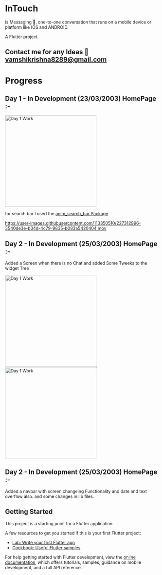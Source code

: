 # InTouch

is Messaging 💬, one-to-one conversation that runs on a mobile device or platform like IOS and ANDROID.

A Flutter project.

## Contact me for any Ideas 📧vamshikrishna8289@gmail.com

# Progress

## Day 1 - In Development (23/03/2003) HomePage :-

<img width="300" alt="Day 1 Work" src="https://user-images.githubusercontent.com/113350510/227312860-6f78dda0-453e-4297-9fe6-fd9c727f8a1e.png">

for search bar I used the <a href="https://pub.dev/packages/anim_search_bar">anim_search_bar Package</a>

https://user-images.githubusercontent.com/113350510/227312996-3540de3e-b34d-4c79-9835-b083a5420404.mov

## Day 2 - In Development (25/03/2003) HomePage :-

Added a Screen when there is no Chat and added Some Tweeks to the widget Tree

<img width="300" alt="Day 1 Work" src="https://user-images.githubusercontent.com/113350510/227707220-fcc30d1e-1702-4d68-b488-989e4048bbae.png">,
<img width="300" alt="Day 1 Work" src="https://user-images.githubusercontent.com/113350510/227707226-3b003c1a-0b50-42f7-a505-836fbd00a6a9.png">

## Day 2 - In Development (25/03/2003) HomePage :-

Added a navbar with screen changeing Functionality and date and text overflow also. and some changes in lib files.

## Getting Started

This project is a starting point for a Flutter application.

A few resources to get you started if this is your first Flutter project:

- [Lab: Write your first Flutter app](https://docs.flutter.dev/get-started/codelab)
- [Cookbook: Useful Flutter samples](https://docs.flutter.dev/cookbook)

For help getting started with Flutter development, view the
[online documentation](https://docs.flutter.dev/), which offers tutorials,
samples, guidance on mobile development, and a full API reference.
